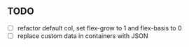 TODO
-----
- [ ] refactor default col, set flex-grow to 1 and flex-basis to 0
- [ ] replace custom data in containers with JSON